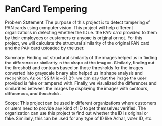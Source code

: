 # PanCard Tempering
Problem Statement:
The purpose of this project is to detect tampering of PAN cards using computer vision. This project will help different organizations in detecting whether the ID i.e. the PAN card provided to them by their employees or customers or anyone is original or not.
For this project, we will calculate the structural similarity of the original PAN card and the PAN card uploaded by the user.

Summary:
Finding out structural similarity of the images helped us in finding the difference or similarity in the shape of the images. Similarly, finding out the threshold and contours based on those thresholds for the images converted into grayscale binary also helped us in shape analysis and recognition.
As our SSIM is ~31.2% we can say that the image the user provided is fake or tampered with.
Finally, we visualized the differences and similarities between the images by displaying the images with contours, differences, and thresholds.

Scope:
This project can be used in different organizations where customers or users need to provide any kind of ID to get themselves verified. The organization can use this project to find out whether the ID is original or fake. Similarly, this can be used for any type of ID like Adhar, voter ID, etc.
